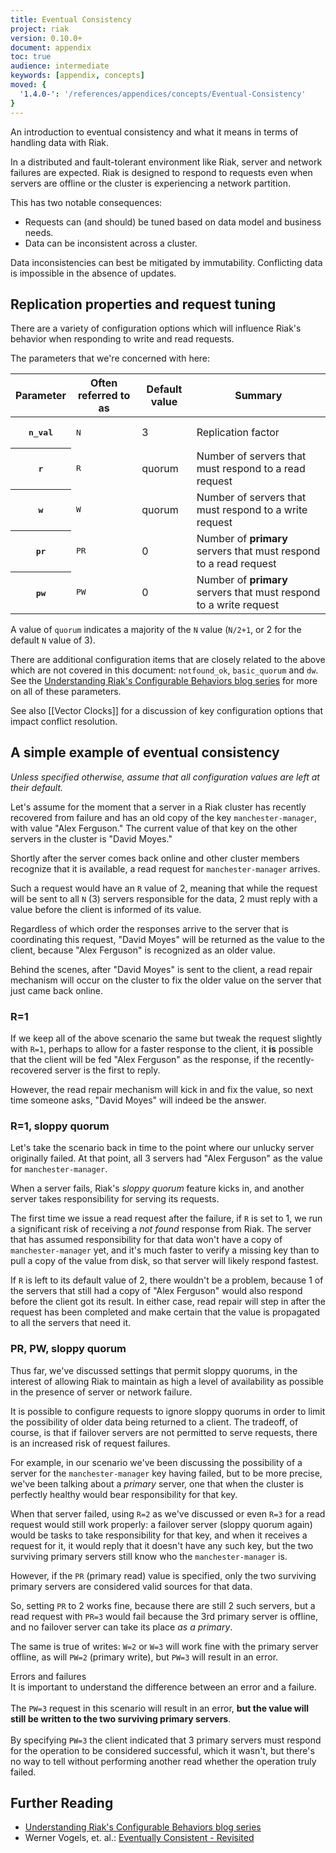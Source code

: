```yaml
---
title: Eventual Consistency
project: riak
version: 0.10.0+
document: appendix
toc: true
audience: intermediate
keywords: [appendix, concepts]
moved: {
  '1.4.0-': '/references/appendices/concepts/Eventual-Consistency'
}
---
```


An introduction to eventual consistency and what it means in terms of handling data with Riak.

In a distributed and fault-tolerant environment like Riak, server and
network failures are expected. Riak is designed to respond to requests
even when servers are offline or the cluster is experiencing a network
partition.

This has two notable consequences:

* Requests can (and should) be tuned based on data model and business needs.
* Data can be inconsistent across a cluster.

<div class="note">
Data inconsistencies can best be mitigated by
immutability. Conflicting data is impossible in the absence of
updates.
</div>

## Replication properties and request tuning

There are a variety of configuration options which will influence
Riak's behavior when responding to write and read
requests.

The parameters that we're concerned with here:

<table>
<thead><tr><th>Parameter</th><th>Often referred to as</th><th>Default value</th><th>Summary</th></tr></thead>
<tbody>
<tr><th><pre>n_val</pre></th><td><pre>N</pre></td><td>3</td><td>Replication factor</td></tr>
<tr><th><pre>r</pre></th><td><pre>R</pre></td><td>quorum</td><td>Number of servers that must respond to a read request</td></tr>
<tr><th><pre>w</pre></th><td><pre>W</pre></td><td>quorum</td><td>Number of servers that must respond to a write request</td></tr>
<tr><th><pre>pr</pre></th><td><pre>PR</pre></td><td>0</td><td>Number of <b>primary</b> servers that must respond to a read request</td></tr>
<tr><th><pre>pw</pre></th><td><pre>PW</pre></td><td>0</td><td>Number of <b>primary</b> servers that must respond to a write request</td></tr>
</tbody>
</table>

A value of `quorum` indicates a majority of the `N` value (`N/2+1`, or
2 for the default `N` value of 3).

There are additional configuration items that are closely related to
the above which are not covered in this document: `notfound_ok`,
`basic_quorum` and `dw`. See the
[Understanding Riak's Configurable Behaviors blog series](http://basho.com/understanding-riaks-configurable-behaviors-part-1/)
for more on all of these parameters.

See also [[Vector Clocks]] for a discussion of key configuration
options that impact conflict resolution.


## A simple example of eventual consistency

*Unless specified otherwise, assume that all configuration values are
 left at their default.*

Let's assume for the moment that a server in a Riak cluster has
recently recovered from failure and has an old copy of the key
`manchester-manager`, with value "Alex Ferguson." The current value of
that key on the other servers in the cluster is "David Moyes."

Shortly after the server comes back online and other cluster members
recognize that it is available, a read request for
`manchester-manager` arrives.

Such a request would have an `R` value of 2, meaning that while the
request will be sent to all `N` (3) servers responsible for the data,
2 must reply with a value before the client is informed of its value.

Regardless of which order the responses arrive to the server that is
coordinating this request, "David Moyes" will be returned as the value
to the client, because "Alex Ferguson" is recognized as an older value.

Behind the scenes, after "David Moyes" is sent to the client, a read
repair mechanism will occur on the cluster to fix the older value on
the server that just came back online.

### R=1

If we keep all of the above scenario the same but tweak the request
slightly with `R=1`, perhaps to allow for a faster response to the
client, it **is** possible that the client will be fed "Alex Ferguson"
as the response, if the recently-recovered server is the first to
reply.

However, the read repair mechanism will kick in and fix the value, so
next time someone asks, "David Moyes" will indeed be the answer.

### R=1, sloppy quorum

Let's take the scenario back in time to the point where our unlucky
server originally failed. At that point, all 3 servers had "Alex
Ferguson" as the value for `manchester-manager`.

When a server fails, Riak's *sloppy quorum* feature kicks in, and
another server takes responsibility for serving its requests.

The first time we issue a read request after the failure, if `R` is
set to 1, we run a significant risk of receiving a *not found*
response from Riak. The server that has assumed responsibility for
that data won't have a copy of `manchester-manager` yet, and it's much
faster to verify a missing key than to pull a copy of the value from
disk, so that server will likely respond fastest.

If `R` is left to its default value of 2, there wouldn't be a problem,
because 1 of the servers that still had a copy of "Alex Ferguson"
would also respond before the client got its result. In either case,
read repair will step in after the request has been completed and make
certain that the value is propagated to all the servers that need it.

### PR, PW, sloppy quorum

Thus far, we've discussed settings that permit sloppy quorums, in the
interest of allowing Riak to maintain as high a level of availability
as possible in the presence of server or network failure.

It is possible to configure requests to ignore sloppy quorums in order
to limit the possibility of older data being returned to a client. The
tradeoff, of course, is that if failover servers are not permitted to
serve requests, there is an increased risk of request failures.

For example, in our scenario we've been discussing the possibility of
a server for the `manchester-manager` key having failed, but to be
more precise, we've been talking about a *primary* server, one that
when the cluster is perfectly healthy would bear responsibility for
that key.

When that server failed, using `R=2` as we've discussed or even `R=3`
for a read request would still work properly: a failover server
(sloppy quorum again) would be tasks to take responsibility for that
key, and when it receives a request for it, it would reply that it
doesn't have any such key, but the two surviving primary servers still
know who the `manchester-manager` is.

However, if the `PR` (primary read) value is specified, only the two
surviving primary servers are considered valid sources for that data.

So, setting `PR` to 2 works fine, because there are still 2 such
servers, but a read request with `PR=3` would fail because the 3rd
primary server is offline, and no failover server can take its place
*as a primary*.

The same is true of writes: `W=2` or `W=3` will work fine with the
primary server offline, as will `PW=2` (primary write), but `PW=3`
will result in an error.

<div class="note"><div class="title">Errors and failures</div>It is
important to understand the difference between an error and a failure.
<br/><br/>
The <code>PW=3</code> request in this scenario will result in an error, <b>but the
value will still be written to the two surviving primary servers</b>.
<br/><br/>
By specifying <code>PW=3</code> the client indicated that 3 primary servers must
respond for the operation to be considered successful, which it
wasn't, but there's no way to tell without performing another read
whether the operation truly failed.</div>


## Further Reading

* [Understanding Riak's Configurable Behaviors blog series](http://basho.com/understanding-riaks-configurable-behaviors-part-1/)
* Werner Vogels, et. al.: [Eventually Consistent - Revisited](http://www.allthingsdistributed.com/2008/12/eventually_consistent.html)
